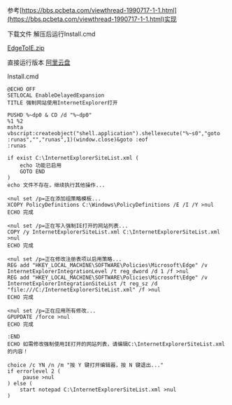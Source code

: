 参考[https://bbs.pcbeta.com/viewthread-1990717-1-1.html](https://bbs.pcbeta.com/viewthread-1990717-1-1.html)实现

下载文件
解压后运行Install.cmd

[EdgeToIE.zip](https://github.com/user-attachments/files/18257016/EdgeToIE.zip)

直接运行版本
[阿里云盘](https://www.alipan.com/s/eNrDX4Ha1F3)

Install.cmd
```batch
@ECHO OFF
SETLOCAL EnableDelayedExpansion
TITLE 强制网站使用InternetExplorer打开

PUSHD %~dp0 & CD /d "%~dp0"
%1 %2
mshta vbscript:createobject("shell.application").shellexecute("%~s0","goto :runas","","runas",1)(window.close)&goto :eof
:runas

if exist C:\InternetExplorerSiteList.xml (
    echo 功能已启用
    GOTO END
)
echo 文件不存在，继续执行其他操作...

<nul set /p=正在添加组策略模板...
XCOPY PolicyDefinitions C:\Windows\PolicyDefinitions /E /I /Y >nul
ECHO 完成

<nul set /p=正在写入强制IE打开的网站列表...
COPY /y InternetExplorerSiteList.xml C:\InternetExplorerSiteList.xml >nul
ECHO 完成

<nul set /p=正在修改注册表项以启用策略...
REG add "HKEY_LOCAL_MACHINE\SOFTWARE\Policies\Microsoft\Edge" /v InternetExplorerIntegrationLevel /t reg_dword /d 1 /f >nul
REG add "HKEY_LOCAL_MACHINE\SOFTWARE\Policies\Microsoft\Edge" /v InternetExplorerIntegrationSiteList /t reg_sz /d "file:///C:/InternetExplorerSiteList.xml" /f >nul
ECHO 完成

<nul set /p=正在应用所有修改...
GPUPDATE /force >nul
ECHO 完成

:END
ECHO 如需修改强制使用IE打开的网站列表，请编辑C:\InternetExplorerSiteList.xml的内容！

choice /c YN /n /m "按 Y 键打开编辑器，按 N 键退出..."
if errorlevel 2 (
     pause >nul
) else (
    start notepad C:\InternetExplorerSiteList.xml >nul
)
```
